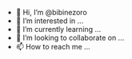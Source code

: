 - 👋 Hi, I’m @bibinezoro
- 👀 I’m interested in ...
- 🌱 I’m currently learning ...
- 💞️ I’m looking to collaborate on ...
- 📫 How to reach me ...

<!---
bibinezoro/bibinezoro is a ✨ special ✨ repository because its `README.md` (this file) appears on your GitHub profile.
You can click the Preview link to take a look at your changes.
--->
